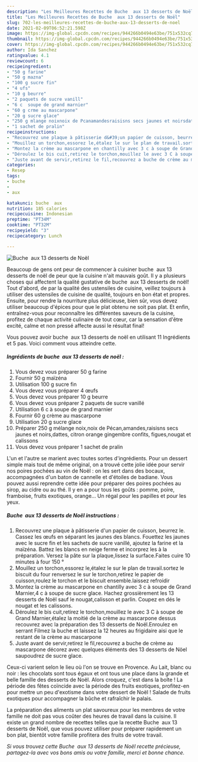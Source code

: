 ```yaml
---
description: "Les Meilleures Recettes de Buche  aux 13 desserts de Noël"
title: "Les Meilleures Recettes de Buche  aux 13 desserts de Noël"
slug: 702-les-meilleures-recettes-de-buche-aux-13-desserts-de-noel
date: 2021-02-09T06:52:21.598Z
image: https://img-global.cpcdn.com/recipes/944266b0494e63be/751x532cq70/buche-aux-13-desserts-de-noel-photo-principale-de-la-recette.jpg
thumbnail: https://img-global.cpcdn.com/recipes/944266b0494e63be/751x532cq70/buche-aux-13-desserts-de-noel-photo-principale-de-la-recette.jpg
cover: https://img-global.cpcdn.com/recipes/944266b0494e63be/751x532cq70/buche-aux-13-desserts-de-noel-photo-principale-de-la-recette.jpg
author: Ida Sanchez
ratingvalue: 4.1
reviewcount: 6
recipeingredient:
- "50 g farine"
- "50 g mazna"
- "100 g sucre fin"
- "4 ufs"
- "10 g beurre"
- "2 paquets de sucre vanill"
- "6 c  soupe de grand marnier"
- "60 g crme au mascarpone"
- "20 g sucre glace"
- "250 g mlange noixnoix de Pcanamandesraisisns secs jaunes et noirsdattes citron orange gingembre confits figuesnougat et calissons"
- "1 sachet de pralin"
recipeinstructions:
- "Recouvrez une plaque à pâtisserie d&#39;un papier de cuisson, beurrez le. Cassez les œufs en séparant les jaunes des blancs. Fouettez les jaunes avec le sucre fin et les sachets de sucre vanillé, ajoutez la farine et la maïzéna. Battez les blancs en neige ferme et incorprez les à la préparation. Versez la pâte sur la plaque,lissez la surface.Faites cuire 10 minutes à four 150 °"
- "Mouillez un torchon,essorez le,étalez le sur le plan de travail.sortez le biscuit du four renversez le sur le torchon,retirez le papier de cuisson,roulez le torchon et le biscuit ensemble.laissez refroidir"
- "Montez la crème au mascarpone en chantilly avec 3 c à soupe de Grand Marnier,4 c à soupe de sucre glace. Hachez grossièrement les 13 desserts de Noël sauf le nougat,calisson et parlin. Coupez en dés le nougat et les calissons."
- "Déroulez le bis cuit,retirez le torchon,mouillez le avec 3 C à soupe de Grand Marnier,étalez la moitié de la crème au mascarpone dessus recouvrez avec la préparation des 13 desserts de Noël.Enroulez en serrant Filmez la buche et laissez la 12 heures au frigidaire aisi que le restant de la crème au mascarpone"
- "Juste avant de servir,retirez le fil,recouvrez a buche de crème au mascarpone décorez avec quelques éléments des 13 desserts de Nöel saupoudrez de sucre glace."
categories:
- Resep
tags:
- buche
- 
- aux

katakunci: buche  aux 
nutrition: 185 calories
recipecuisine: Indonesian
preptime: "PT34M"
cooktime: "PT32M"
recipeyield: "3"
recipecategory: Lunch

---
```



![Buche  aux 13 desserts de Noël](https://img-global.cpcdn.com/recipes/944266b0494e63be/751x532cq70/buche-aux-13-desserts-de-noel-photo-principale-de-la-recette.jpg)

Beaucoup de gens ont peur de commencer à cuisiner buche  aux 13 desserts de noël de peur que la cuisine n'ait mauvais goût. Il y a plusieurs choses qui affectent la qualité gustative de buche  aux 13 desserts de noël! Tout d'abord, de par la qualité des ustensiles de cuisine, veillez toujours à utiliser des ustensiles de cuisine de qualité, toujours en bon état et propres. Ensuite, pour rendre la nourriture plus délicieuse, bien sûr, vous devez utiliser beaucoup d'épices pour que le plat obtenu ne soit pas plat. Et enfin, entraînez-vous pour reconnaître les différentes saveurs de la cuisine, profitez de chaque activité culinaire de tout cœur, car la sensation d'être excité, calme et non pressé affecte aussi le résultat final!

<!--inarticleads1-->

Vous pouvez avoir buche  aux 13 desserts de noël en utilisant 11 Ingrédients et 5 pas. Voici comment vous atteindre cette.

##### Ingrédients de buche  aux 13 desserts de noël :

1. Vous devez vous préparer 50 g farine
1. Fournir 50 g maïzéna
1. Utilisation 100 g sucre fin
1. Vous devez vous préparer 4 œufs
1. Vous devez vous préparer 10 g beurre
1. Vous devez vous préparer 2 paquets de sucre vanillé
1. Utilisation 6 c à soupe de grand marnier
1. Fournir 60 g crème au mascarpone
1. Utilisation 20 g sucre glace
1. Préparer 250 g mélange noix,noix de Pécan,amandes,raisisns secs jaunes et noirs,dattes, citron orange gingembre confits, figues,nougat et calissons
1. Vous devez vous préparer 1 sachet de pralin


L&#39;un et l&#39;autre se marient avec toutes sortes d&#39;ingrédients. Pour un dessert simple mais tout de même original, on a trouvé cette jolie idée pour servir nos poires pochées au vin de Noël : on les sert dans des bocaux, accompagnées d&#39;un baton de cannelle et d&#39;étoiles de badiane. Vous pouvez aussi reprendre cette idée pour préparer des poires pochées au sirop, au cidre ou au thé. Il y en a pour tous les goûts : pomme, poire, framboise, fruits exotiques, orange… Un régal pour les papilles et pour les yeux. 

<!--inarticleads2-->

##### Buche  aux 13 desserts de Noël instructions :

1. Recouvrez une plaque à pâtisserie d&#39;un papier de cuisson, beurrez le. Cassez les œufs en séparant les jaunes des blancs. Fouettez les jaunes avec le sucre fin et les sachets de sucre vanillé, ajoutez la farine et la maïzéna. Battez les blancs en neige ferme et incorprez les à la préparation. Versez la pâte sur la plaque,lissez la surface.Faites cuire 10 minutes à four 150 °
1. Mouillez un torchon,essorez le,étalez le sur le plan de travail.sortez le biscuit du four renversez le sur le torchon,retirez le papier de cuisson,roulez le torchon et le biscuit ensemble.laissez refroidir
1. Montez la crème au mascarpone en chantilly avec 3 c à soupe de Grand Marnier,4 c à soupe de sucre glace. Hachez grossièrement les 13 desserts de Noël sauf le nougat,calisson et parlin. Coupez en dés le nougat et les calissons.
1. Déroulez le bis cuit,retirez le torchon,mouillez le avec 3 C à soupe de Grand Marnier,étalez la moitié de la crème au mascarpone dessus recouvrez avec la préparation des 13 desserts de Noël.Enroulez en serrant Filmez la buche et laissez la 12 heures au frigidaire aisi que le restant de la crème au mascarpone
1. Juste avant de servir,retirez le fil,recouvrez a buche de crème au mascarpone décorez avec quelques éléments des 13 desserts de Nöel saupoudrez de sucre glace.


Ceux-ci varient selon le lieu où l&#39;on se trouve en Provence. Au Lait, blanc ou noir : les chocolats sont tous égaux et ont tous une place dans la grande et belle famille des desserts de Noël. Alors croquez, c&#39;est dans la boîte ! La période des fêtes coïncide avec la période des fruits exotiques, profitez-en pour mettre un peu d&#39;exotisme dans votre dessert de Noël ! Salade de fruits exotiques pour accompagner la bûche et rafraîchir le palais. 

<!--inarticleads1-->

<p>
La préparation des aliments un plat savoureux pour les membres de votre famille ne doit pas vous coûter des heures de travail dans la cuisine. Il existe un grand nombre de recettes telles que la recette Buche  aux 13 desserts de Noël, que vous pouvez utiliser pour préparer rapidement un bon plat, bientôt votre famille profitera des fruits de votre travail.
</p>

<p>
<i>Si vous trouvez cette Buche  aux 13 desserts de Noël recette précieuse, partagez-la avec vos bons amis ou votre famille, merci et bonne chance.</i>
</p>
